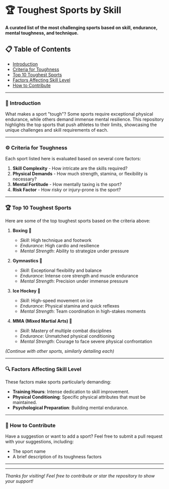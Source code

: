 

# 🏆 Toughest Sports by Skill

**A curated list of the most challenging sports based on skill, endurance, mental toughness, and technique.**


## 📋 Table of Contents
- [Introduction](#introduction)
- [Criteria for Toughness](#criteria-for-toughness)
- [Top 10 Toughest Sports](#top-10-toughest-sports)
- [Factors Affecting Skill Level](#factors-affecting-skill-level)
- [How to Contribute](#how-to-contribute)


---

### 🏅 Introduction
What makes a sport "tough"? Some sports require exceptional physical endurance, while others demand immense mental resilience. This repository highlights the top sports that push athletes to their limits, showcasing the unique challenges and skill requirements of each.

---

### ⚙️ Criteria for Toughness
Each sport listed here is evaluated based on several core factors:
1. **Skill Complexity** - How intricate are the skills required?
2. **Physical Demands** - How much strength, stamina, or flexibility is necessary?
3. **Mental Fortitude** - How mentally taxing is the sport?
4. **Risk Factor** - How risky or injury-prone is the sport?

---

### 🏆 Top 10 Toughest Sports
Here are some of the top toughest sports based on the criteria above:

1. **Boxing 🥊**  
   - *Skill*: High technique and footwork
   - *Endurance*: High cardio and resilience
   - *Mental Strength*: Ability to strategize under pressure

2. **Gymnastics 🤸**  
   - *Skill*: Exceptional flexibility and balance
   - *Endurance*: Intense core strength and muscle endurance
   - *Mental Strength*: Precision under immense pressure

3. **Ice Hockey 🏒**  
   - *Skill*: High-speed movement on ice
   - *Endurance*: Physical stamina and quick reflexes
   - *Mental Strength*: Team coordination in high-stakes moments

4. **MMA (Mixed Martial Arts) 🥋**  
   - *Skill*: Mastery of multiple combat disciplines
   - *Endurance*: Unmatched physical conditioning
   - *Mental Strength*: Courage to face severe physical confrontation

*(Continue with other sports, similarly detailing each)*

---

### 🔍 Factors Affecting Skill Level
These factors make sports particularly demanding:
- **Training Hours**: Intense dedication to skill improvement.
- **Physical Conditioning**: Specific physical attributes that must be maintained.
- **Psychological Preparation**: Building mental endurance.

---

### 🤝 How to Contribute
Have a suggestion or want to add a sport? Feel free to submit a pull request with your suggestions, including:
- The sport name
- A brief description of its toughness factors

---



---

*Thanks for visiting! Feel free to contribute or star the repository to show your support!*
